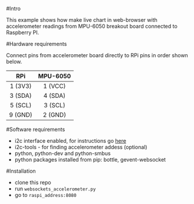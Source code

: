 #Intro

This example shows how make live chart in web-browser with accelerometer readings from MPU-6050 breakout board connected to Raspberry PI.

#Hardware requirements

Connect pins from accelerometer board directly to RPi pins in order shown below.

RPi | MPU-6050
:---: | :---:
1 (3V3) | 1 (VCC)
3 (SDA) | 4 (SDA)
5 (SCL) | 3 (SCL)
9 (GND) | 2 (GND)

#Software requirements
* i2c interface enabled, for instructions go [here](https://learn.adafruit.com/adafruits-raspberry-pi-lesson-4-gpio-setup/configuring-i2c)
* i2c-tools - for finding accelerometer addess (optional) 
* python, python-dev and python-smbus
* python packages installed from pip: bottle, gevent-websocket

#Installation
* clone this repo
* run `websockets_accelerometer.py`
* go to `raspi_address:8080`

